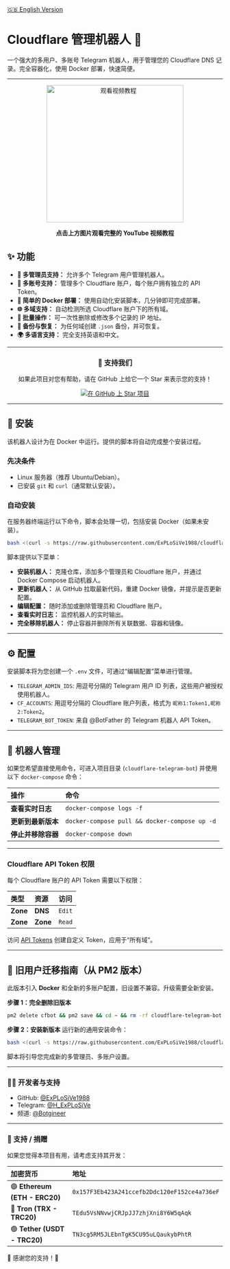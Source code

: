 <!-- English README link -->
<div align="left">
  <a href="README.md">🇬🇧 English Version</a>
</div>

# Cloudflare 管理机器人 🐳

一个强大的多用户、多账号 Telegram 机器人，用于管理您的 Cloudflare DNS 记录。完全容器化，使用 Docker 部署，快速简便。

---
<div align="center">
  <a href="https://www.youtube.com/watch?v=OOQ9rtHqeFQ" target="_blank">
    <img src="https://img.youtube.com/vi/OOQ9rtHqeFQ/hqdefault.jpg" alt="观看视频教程" width="320">
  </a>
  <p><strong>点击上方图片观看完整的 YouTube 视频教程</strong></p>
</div>

## ✨ 功能
*   **👥 多管理员支持：** 允许多个 Telegram 用户管理机器人。
*   **🏢 多账号支持：** 管理多个 Cloudflare 账户，每个账户拥有独立的 API Token。
*   **🐳 简单的 Docker 部署：** 使用自动化安装脚本，几分钟即可完成部署。
*   **🌐 多域支持：** 自动检测所选 Cloudflare 账户下的所有域。
*   **👥 批量操作：** 可一次性删除或修改多个记录的 IP 地址。
*   **💾 备份与恢复：** 为任何域创建 `.json` 备份，并可恢复。
*   **🌍 多语言支持：** 完全支持英语和中文。

---
<div align="center">
  <h3>💖 支持我们</h3>
  <p>如果此项目对您有帮助，请在 GitHub 上给它一个 Star 来表示您的支持！</p>
  <a href="https://github.com/ExPLoSiVe1988/cloudflare-telegram-bot/stargazers">
    <img src="https://img.shields.io/github/stars/ExPLoSiVe1988/cloudflare-telegram-bot?style=for-the-badge&logo=github&color=FFDD00&logoColor=black" alt="在 GitHub 上 Star 项目">
  </a>
</div>

---

## 🚀 安装

该机器人设计为在 Docker 中运行。提供的脚本将自动完成整个安装过程。

### 先决条件
*   Linux 服务器（推荐 Ubuntu/Debian）。
*   已安装 `git` 和 `curl`（通常默认安装）。

### 自动安装
在服务器终端运行以下命令，脚本会处理一切，包括安装 Docker（如果未安装）。

```bash
bash <(curl -s https://raw.githubusercontent.com/ExPLoSiVe1988/cloudflare-telegram-bot/main/install.sh)
```

脚本提供以下菜单：
*   **安装机器人：** 克隆仓库，添加多个管理员和 Cloudflare 账户，并通过 Docker Compose 启动机器人。
*   **更新机器人：** 从 GitHub 拉取最新代码，重建 Docker 镜像，并提示是否更新配置。
*   **编辑配置：** 随时添加或删除管理员和 Cloudflare 账户。
*   **查看实时日志：** 监控机器人的实时输出。
*   **完全移除机器人：** 停止容器并删除所有关联数据、容器和镜像。

---

## ⚙️ 配置

安装脚本将为您创建一个 `.env` 文件，可通过“编辑配置”菜单进行管理。

*   `TELEGRAM_ADMIN_IDS`: 用逗号分隔的 Telegram 用户 ID 列表，这些用户被授权使用机器人。
*   `CF_ACCOUNTS`: 用逗号分隔的 Cloudflare 账户列表，格式为 `昵称1:Token1,昵称2:Token2`。
*   `TELEGRAM_BOT_TOKEN`: 来自 @BotFather 的 Telegram 机器人 API Token。

---

## 🤖 机器人管理

如果您希望直接使用命令，可进入项目目录 (`cloudflare-telegram-bot`) 并使用以下 `docker-compose` 命令：

| 操作 | 命令 |
| :--- | :--- |
| **查看实时日志** | `docker-compose logs -f` |
| **更新到最新版本** | `docker-compose pull && docker-compose up -d` |
| **停止并移除容器** | `docker-compose down` |

---

### Cloudflare API Token 权限
每个 Cloudflare 账户的 API Token 需要以下权限：

| 类型 | 资源 | 访问 |
| :--- | :--- | :--- |
| **Zone** | **DNS** | `Edit` |
| **Zone** | **Zone** | `Read` |

访问 [API Tokens](https://dash.cloudflare.com/profile/api-tokens) 创建自定义 Token，应用于“所有域”。

---

## 🔄 旧用户迁移指南（从 PM2 版本）

此版本引入 **Docker** 和全新的多账户配置，旧设置不兼容。升级需要全新安装。

**步骤 1：完全删除旧版本**
```bash
pm2 delete cfbot && pm2 save && cd ~ && rm -rf cloudflare-telegram-bot
```

**步骤 2：安装新版本**
运行新的通用安装命令：
```bash
bash <(curl -s https://raw.githubusercontent.com/ExPLoSiVe1988/cloudflare-telegram-bot/main/install.sh)
```
脚本将引导您完成新的多管理员、多账户设置。

---
### 👨‍💻 开发者与支持
*   GitHub: [@ExPLoSiVe1988](https://github.com/ExPLoSiVe1988/cloudflare-telegram-bot)
*   Telegram: [@H_ExPLoSiVe](https://t.me/H_ExPLoSiVe)
*   频道: [@Botgineer](https://t.me/Botgineer)
---
### 💖 支持 / 捐赠
如果您觉得本项目有用，请考虑支持其开发：

| 加密货币 | 地址 |
|:---|:---|
| 🟣 **Ethereum (ETH - ERC20)** | `0x157F3Eb423A241ccefb2Ddc120eF152ce4a736eF` |
| 🔵 **Tron (TRX - TRC20)** | `TEdu5VsNNvwjCRJpJJ7zhjXni8Y6W5qAqk` |
| 🟢 **Tether (USDT - TRC20)** | `TN3cg5RM5JLEbnTgK5CU95uLQaukybPhtR` |

🙏 感谢您的支持！🚀

